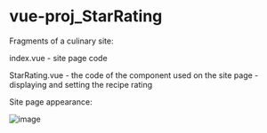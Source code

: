 # vue-proj_StarRating
Fragments of a culinary site:

index.vue - site page code

StarRating.vue - the code of the component used on the site page - displaying and setting the recipe rating

Site page appearance:

![image](https://user-images.githubusercontent.com/56484012/140309163-fcbe8243-6c3c-4806-9db5-5dca61b76611.png)

